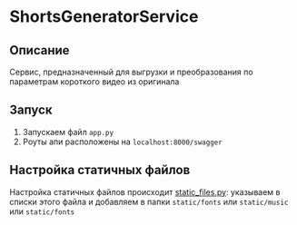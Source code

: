 # ShortsGeneratorService

## Описание
Сервис, предназначенный для выгрузки и преобразования по параметрам короткого видео из оригинала

## Запуск

1.  Запускаем файл `app.py`
2.  Роуты апи расположены на `localhost:8000/swagger`

## Настройка статичных файлов

Настройка статичных файлов происходит [static_files.py](settings%2Fstatic_files.py): указываем в списки этого файла и добавляем в папки `static/fonts` или `static/music` или `static/fonts`